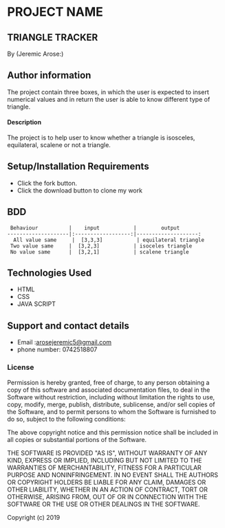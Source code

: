 # PROJECT NAME
## TRIANGLE TRACKER
   By (Jeremic Arose:)

## Author information
   The project contain three boxes, in which the user is expected to insert numerical values and in return the user is able to know different type of triangle. 



#### Description
The project is to help user to know whether a triangle is isosceles, equilateral, scalene or not a triangle.

## Setup/Installation Requirements
* Click the fork button.
* Click the download button to clone my work

## BDD

     Behaviour          |    input           |        output      
    --------------------|:------------------:|--------------------:
      All value same     |  [3,3,3]           | equilateral triangle
     Two value same     |  [3,2,3]           | isoceles triangle   
     No value same      |  [3,2,1]           | scalene triangle    

## Technologies Used
 * HTML
 * CSS
 * JAVA SCRIPT

## Support and contact details
 * Email :arosejeremic5@gmail.com
 * phone number: 0742518807 

### License
Permission is hereby granted, free of charge, to any person obtaining a copy of this software and associated documentation files, to deal in the Software without restriction, including without limitation the rights to use, copy, modify, merge, publish, distribute, sublicense, and/or sell copies of the Software, and to permit persons to whom the Software is furnished to do so, subject to the following conditions:

The above copyright notice and this permission notice shall be included in all copies or substantial portions of the Software.

THE SOFTWARE IS PROVIDED "AS IS", WITHOUT WARRANTY OF ANY KIND, EXPRESS OR IMPLIED, INCLUDING BUT NOT LIMITED TO THE WARRANTIES OF MERCHANTABILITY, FITNESS FOR A PARTICULAR PURPOSE AND NONINFRINGEMENT. IN NO EVENT SHALL THE AUTHORS OR COPYRIGHT HOLDERS BE LIABLE FOR ANY CLAIM, DAMAGES OR OTHER LIABILITY, WHETHER IN AN ACTION OF CONTRACT, TORT OR OTHERWISE, ARISING FROM, OUT OF OR IN CONNECTION WITH THE SOFTWARE OR THE USE OR OTHER DEALINGS IN THE SOFTWARE.

Copyright (c) 2019